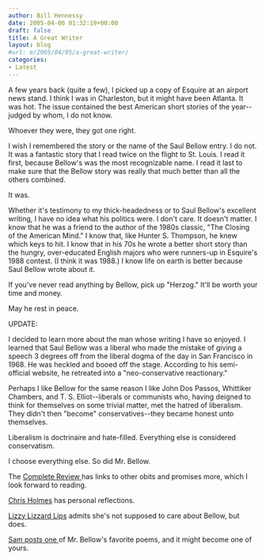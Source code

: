 ```yaml
---
author: Bill Hennessy
date: 2005-04-06 01:32:19+00:00
draft: false
title: A Great Writer
layout: blog
#url: e/2005/04/05/a-great-writer/
categories:
- Latest
---
```


A few years back (quite a few), I picked up a copy of Esquire at an airport news stand.  I think I was in Charleston, but it might have been Atlanta.  It was hot.   The issue contained the best American short stories of the year--judged by whom, I do not know.

Whoever they were, they got one right.

I wish I remembered the story or the name of the Saul Bellow entry.  I do not.  It was a fantastic story that I read twice on the flight to St. Louis.  I read it first, because Bellow's was the most recognizable name.  I read it last to make sure that the Bellow story was really that much  better than all the others combined.

It was.

Whether it's testimony to my thick-headedness or to Saul Bellow's excellent writing, I have no idea what his politics were.  I don't care.  It doesn't matter.  I know that he was a friend to the author of the 1980s classic, "The Closing of the American Mind."  I know that, like Hunter S. Thompson, he knew which keys to hit.  I know that in his 70s he wrote a better short story than the hungry, over-educated English majors who were runners-up in Esquire's 1988 contest.  (I think it was 1988.)  I know life on earth is better because Saul Bellow wrote about it.

If you've never read anything by Bellow, pick up "Herzog."  It'll be worth your time and money.

May he rest in peace.

UPDATE:

I decided to learn more about the man whose writing I have so enjoyed.  I learned that Saul Bellow was a liberal who made the mistake of giving a speech 3 degrees off from the liberal dogma of the day in San Francisco in 1968.  He was heckled and booed off the stage.  According to his semi-official website, he retreated into a "neo-conservative reactionary."

Perhaps I like Bellow for the same reason I like John Dos Passos, Whittiker Chambers, and T. S. Elliot--liberals or communists who, having deigned to think for themselves on some trivial matter, met the hatred of liberalism.  They didn't then "become" conservatives--they became honest unto themselves.

Liberalism is doctrinaire and hate-filled.  Everything else is considered conservatism.

I choose everything else.  So did Mr. Bellow.

The [Complete Review ](https://www.complete-review.com/saloon/archive/200504a.htm#ln4)has links to other obits and promises more, which I look forward to reading.

[Chris Holmes](https://kirklea.blogspot.com/2005/04/saul-bellow-ripthe-great-bellow-dead.html) has personal reflections.

[Lizzy Lizzard Lips](https://lizzy-liz.blogspot.com/2005/04/rest-in-peace-mr-bellow.html) admits she's not supposed to care about Bellow, but does.

[Sam posts one ](https://goldenrulejones.blogspot.com/2005_04_01_goldenrulejones_archive.html#111275036237757279)of Mr. Bellow's favorite poems, and it might become one of yours.
